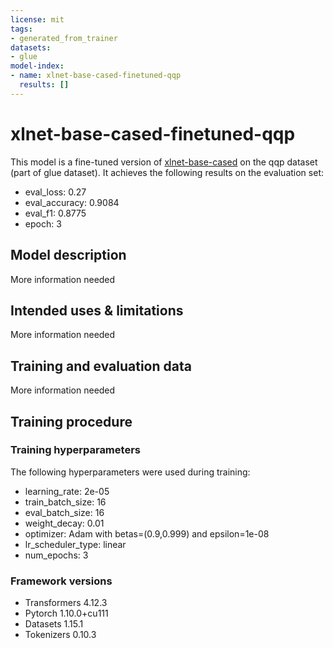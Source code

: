 ```yaml
---
license: mit
tags:
- generated_from_trainer
datasets:
- glue
model-index:
- name: xlnet-base-cased-finetuned-qqp
  results: []
---
```


<!-- This model card has been generated automatically according to the information the Trainer had access to. You
should probably proofread and complete it, then remove this comment. -->

# xlnet-base-cased-finetuned-qqp

This model is a fine-tuned version of [xlnet-base-cased](https://huggingface.co/xlnet-base-cased) on the qqp dataset (part of glue dataset).
It achieves the following results on the evaluation set:
- eval_loss: 0.27
- eval_accuracy: 0.9084
- eval_f1: 0.8775
- epoch: 3

## Model description

More information needed

## Intended uses & limitations

More information needed

## Training and evaluation data

More information needed

## Training procedure

### Training hyperparameters

The following hyperparameters were used during training:
- learning_rate: 2e-05
- train_batch_size: 16
- eval_batch_size: 16
- weight_decay: 0.01
- optimizer: Adam with betas=(0.9,0.999) and epsilon=1e-08
- lr_scheduler_type: linear
- num_epochs: 3

### Framework versions

- Transformers 4.12.3
- Pytorch 1.10.0+cu111
- Datasets 1.15.1
- Tokenizers 0.10.3
